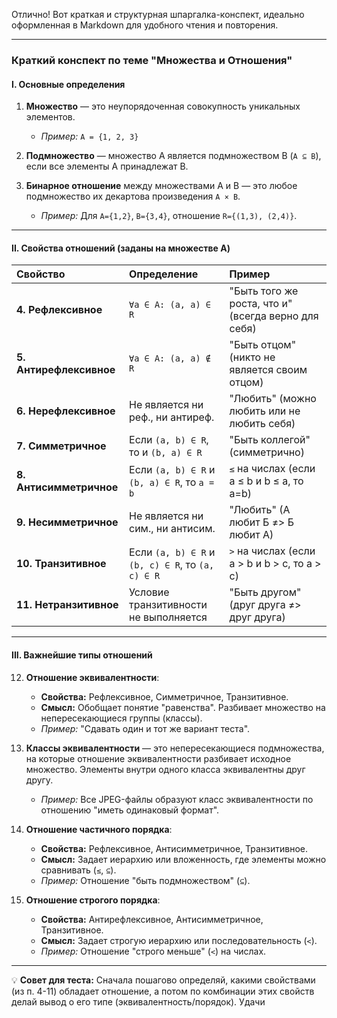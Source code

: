 Отлично! Вот краткая и структурная шпаргалка-конспект, идеально оформленная в Markdown для удобного чтения и повторения.

---

### Краткий конспект по теме "Множества и Отношения"

#### I. Основные определения

1.  **Множество** — это неупорядоченная совокупность уникальных элементов.
    *   *Пример:* `A = {1, 2, 3}`

2.  **Подмножество** — множество A является подмножеством B (`A ⊆ B`), если все элементы A принадлежат B.

3.  **Бинарное отношение** между множествами A и B — это любое подмножество их декартова произведения `A × B`.
    *   *Пример:* Для `A={1,2}`, `B={3,4}`, отношение `R={(1,3), (2,4)}`.

---

#### II. Свойства отношений (заданы на множестве A)

| Свойство | Определение | Пример |
| :--- | :--- | :--- |
| **4. Рефлексивное** | `∀a ∈ A: (a, a) ∈ R` | "Быть того же роста, что и" (всегда верно для себя) |
| **5. Антирефлексивное** | `∀a ∈ A: (a, a) ∉ R` | "Быть отцом" (никто не является своим отцом) |
| **6. Нерефлексивное** | Не является ни реф., ни антиреф. | "Любить" (можно любить или не любить себя) |
| **7. Симметричное** | Если `(a, b) ∈ R`, то и `(b, a) ∈ R` | "Быть коллегой" (симметрично) |
| **8. Антисимметричное** | Если `(a, b) ∈ R` и `(b, a) ∈ R`, то `a = b` | `≤` на числах (если a ≤ b и b ≤ a, то a=b) |
| **9. Несимметричное** | Не является ни сим., ни антисим. | "Любить" (А любит Б ≠> Б любит А) |
| **10. Транзитивное** | Если `(a, b) ∈ R` и `(b, c) ∈ R`, то `(a, c) ∈ R` | `>` на числах (если a > b и b > c, то a > c) |
| **11. Нетранзитивное** | Условие транзитивности не выполняется | "Быть другом" (друг друга ≠> друг друга) |

---

#### III. Важнейшие типы отношений

12. **Отношение эквивалентности**:
    *   **Свойства:** Рефлексивное, Симметричное, Транзитивное.
    *   **Смысл:** Обобщает понятие "равенства". Разбивает множество на непересекающиеся группы (классы).
    *   *Пример:* "Сдавать один и тот же вариант теста".

13. **Классы эквивалентности** — это непересекающиеся подмножества, на которые отношение эквивалентности разбивает исходное множество. Элементы внутри одного класса эквивалентны друг другу.
    *   *Пример:* Все JPEG-файлы образуют класс эквивалентности по отношению "иметь одинаковый формат".

14. **Отношение частичного порядка**:
    *   **Свойства:** Рефлексивное, Антисимметричное, Транзитивное.
    *   **Смысл:** Задает иерархию или вложенность, где элементы можно сравнивать (`≤`, `⊆`).
    *   *Пример:* Отношение "быть подмножеством" (`⊆`).

15. **Отношение строгого порядка**:
    *   **Свойства:** Антирефлексивное, Антисимметричное, Транзитивное.
    *   **Смысл:** Задает строгую иерархию или последовательность (`<`).
    *   *Пример:* Отношение "строго меньше" (`<`) на числах.

---

💡 **Совет для теста:** Сначала пошагово определяй, какими свойствами (из п. 4-11) обладает отношение, а потом по комбинации этих свойств делай вывод о его типе (эквивалентность/порядок). Удачи